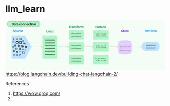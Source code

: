 # llm_learn




![Alt text](image.png)
https://blog.langchain.dev/building-chat-langchain-2/



References
1. https://wow.groq.com/
2. 